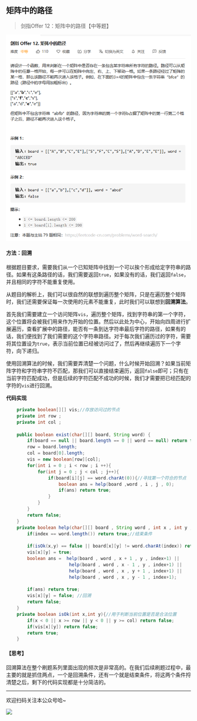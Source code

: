 ## 矩阵中的路径

> 剑指Offer 12：矩阵中的路径【中等题】

![](题目描述.png)

#### 方法：回溯

根据题目要求，需要我们从一个已知矩阵中找到一个可以挨个形成给定字符串的路径。如果有这条路径的话，我们需要返回```true```，如果没有的话，我们返回```false```，并且相同的字符不能重复使用。

从题目的解析上，我们可以很自然的联想到遍历整个矩阵，只是在遍历整个矩阵时，我们还需要保证每一次使用的元素不能重复，此时我们可以联想到**回溯算法**。

首先我们需要建立一个访问矩阵```vis```，遍历整个矩阵，找到字符串的第一个字符，这个位置将会被我们用来作为开始的位置。然后以此处为中心，开始向四周进行扩展遍历，查看扩展中的路径，能否有一条到达字符串最后字符的路径，如果有的话，我们便找到了我们需要的这个字符串路径。对于每次我们遍历过的字符，需要将其位置设为```true```，表示当前位置已经被访问过了，然后再继续遍历下一个字符，向下递归。

使用回溯算法的时候，我们需要弄清楚一个问题，什么时候开始回溯？如果当前矩阵字符和字符串字符不匹配，那我们可以直接结束遍历，返回```false```即可；只有在当前字符匹配成功，但是后续的字符匹配不成功的时候，我们才需要把已经匹配的字符的```vis```进行回溯。

**代码实现**

```java
	private boolean[][] vis;//存放访问过的节点
    private int row ;
    private int col ;

    public boolean exist(char[][] board, String word) {
        if(board == null || board.length == 0 || word == null) return false;
        row = board.length;
        col = board[0].length;
        vis = new boolean[row][col];
        for(int i = 0 ; i < row ; i ++){
            for(int j = 0 ; j < col ; j++){
                if(board[i][j] == word.charAt(0)){//寻找第一个符合的节点
                    boolean ans = help(board ,word , i , j , 0);
                    if(ans) return true;
                }
            }
        }
        return false;
    }
    private boolean help(char[][] board , String word , int x , int y , int index){
        if(index == word.length()) return true;//结束条件

        if(isOk(x,y) == false || board[x][y] != word.charAt(index)) return false;
        vis[x][y] = true;
        boolean ans =  help(board , word , x + 1 , y , index+1) || 
                        help(board , word , x - 1 , y , index+1) || 
                        help(board , word , x , y + 1 , index+1) || 
                        help(board , word , x , y - 1 , index+1);        
        
        if(ans) return true;
        vis[x][y] = false; //回溯
        return false;
    }
    private boolean isOk(int x,int y){//用于判断当前位置是否是合法位置
        if(x < 0 || x >= row || y < 0 || y >= col) return false;
        if(vis[x][y]) return false;
        return true;
    }
```

#### 【思考】

回溯算法在整个刷题系列里面出现的频次是非常高的。在我们后续刷题过程中，最主要的就是抓住两点，一个是回溯条件，还有一个就是结束条件，将这两个条件捋清楚之后，剩下的代码实现都是十分简洁的。

---

欢迎扫码关注本公众号哈~

![](D:/document/Java/学习笔记/剑指offer/微信公众号二维码.png)

